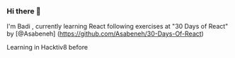 ### Hi there 👋

I'm Badi , currently learning React following exercises at "30 Days of React" by [@Asabeneh] (https://github.com/Asabeneh/30-Days-Of-React)

Learning in Hacktiv8 before
<!--
**badimhmm/badimhmm** is a ✨ _special_ ✨ repository because its `README.md` (this file) appears on your GitHub profile.

Here are some ideas to get you started:

- 🔭 I’m currently working on ...
- 🌱 I’m currently learning ...
- 👯 I’m looking to collaborate on ...
- 🤔 I’m looking for help with ...
- 💬 Ask me about ...
- 📫 How to reach me: ...
- 😄 Pronouns: ...
- ⚡ Fun fact: ...
-->
